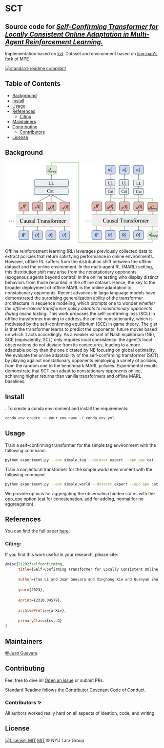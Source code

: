 # SCT

## Source code for [*Self-Confirming Transformer for Locally Consistent Online Adaptation in Multi-Agent Reinforcement Learning.*](https://arxiv.org/abs/2310.04579)
Implementation based on [kzl](https://github.com/kzl/decision-transformer). Dataset and environment based on [ling-pan's fork of MPE](https://github.com/ling-pan/OMAR)

[![standard-readme compliant](https://img.shields.io/badge/readme%20style-standard-brightgreen.svg?style=flat-square)](https://github.com/RichardLitt/standard-readme)

## Table of Contents

- [Background](#background)
- [Install](#install)
- [Usage](#usage)
- [References](#references)
	- [Citing](#citing)
- [Maintainers](#maintainers)
- [Contributing](#contributing)
	- [Contributors](#contributors)
- [License](#license)

## Background
<img src="/public/3agsct.png"/>

Offline reinforcement learning (RL) leverages previously collected data to extract policies that return satisfying performance in online environments. However, offline RL suffers from the distribution shift between the offline dataset and the online environment. In the multi-agent RL (MARL) setting, this distribution shift may arise from the nonstationary opponents (exogenous agents beyond control) in the online testing who display distinct behaviors from those recorded in the offline dataset. Hence, the key to the broader deployment of offline MARL is the online adaptation to nonstationary opponents. Recent advances in large language models have demonstrated the surprising generalization ability of the transformer architecture in sequence modeling, which prompts one to wonder *whether the offline-trained transformer policy adapts to nonstationary opponents during online testing*. This work proposes the self-confirming loss (SCL) in offline transformer training to address the online nonstationarity, which is motivated by the self-confirming equilibrium (SCE) in game theory. The gist is that the transformer learns to predict the opponents' future moves based on which it acts accordingly. As a weaker variant of Nash equilibrium (NE), SCE (equivalently, SCL) only requires local consistency: the agent's local observations do not deviate from its conjectures, leading to a more adaptable policy than the one dictated by NE focusing on global optimality. We evaluate the online adaptability of the self-confirming transformer (SCT) by playing against nonstationary opponents employing a variety of policies, from the random one to the benchmark MARL policies. Experimental results demonstrate that SCT can adapt to nonstationary opponents online, achieving higher returns than vanilla transformers and offline MARL baselines.

## Install
. To create a conda environment and install the requirements:
```sh
conda env create -n your_env_name -f conda_env.yml
```

## Usage

Train a self-confirming transformer for the simple tag environment with the following command.

```sh
python experiment.py --env simple_tag --dataset expert --opo_ope cat --forward double --path "path/to/data/simple_tag" --type expert --dataset seed_0_data 
```

Train a conjectural transformer for the simple world environment with the following command.

```sh
python experiment.py --env simple_world --dataset expert --opo_ope cat --forward single --path "path/to/data/simple_tag" --type expert --dataset seed_0_data 
```

We provide options for aggregating the observation hidden states with the opo_ope option (cat for concatenation, add for adding, normal for no aggreagation).


## References
You can find the full paper [here](https://arxiv.org/abs/2310.04579).

### Citing:

If you find this work useful in your research, please cite:

```bibtex
@misc{li2023selfconfirming,
      title={Self-Confirming Transformer for Locally Consistent Online Adaptation in Multi-Agent Reinforcement Learning}, 

      author={Tao Li and Juan Guevara and Xinghong Xie and Quanyan Zhu},

      year={2023},

      eprint={2310.04579},

      archivePrefix={arXiv},

      primaryClass={cs.LG}
}
```

## Maintainers
[@Juan Guevara](https://github.com/JotatD). 

## Contributing
Feel free to dive in! [Open an issue](https://github.com/NYU-LARX/Self-Confirming-Transformer/pulls) or submit PRs.

Standard Readme follows the [Contributor Covenant](http://contributor-covenant.org/version/1/3/0/) Code of Conduct.

### Contributors ✨
All authors worked really hard on all aspects of ideation, code, and writing.


## License
[![License: MIT](https://img.shields.io/badge/License-MIT-yellow.svg)](https://github.com/NYU-LARX/Self-Confirming-Transformer/blob/main/LICENCE.txt) [MIT](https://github.com/NYU-LARX/Self-Confirming-Transformer/blob/main/LICENCE.txt) © NYU Larx Group